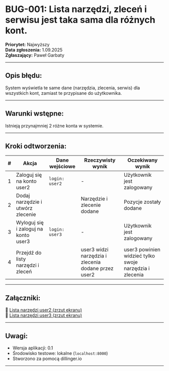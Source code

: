 # BUG-001: Lista narzędzi, zleceń i serwisu jest taka sama dla różnych kont.

**Priorytet:** Najwyższy  
**Data zgłoszenia:** 1.09.2025  
**Zgłaszający:** Paweł Garbaty  

---

## Opis błędu:
System wyświetla te same dane (narzędzia, zlecenia, serwis) dla wszystkich kont, zamiast te przypisane do użytkownika. 

---

## Warunki wstępne:
Istnieją przynajmniej 2 różne konta w systemie.

___


## Kroki odtworzenia:

| #  | Akcja                                                | Dane wejściowe                          | Rzeczywisty wynik                                     | Oczekiwany wynik                                      |
|----|-------------------------------------------------------|------------------------------------------|--------------------------------------------------------|--------------------------------------------------------|
| 1  | Zaloguj się na konto user2                            | `login: user2`                           | -                                                      | Użytkownik jest zalogowany                            |
| 2  | Dodaj narzędzie i utwórz zlecenie                     |                 | Narzędzie i zlecenie dodane                            | Pozycje zostały dodane                                                   |
| 3  | Wyloguj się i zaloguj na konto user3                  | `login: user3`                           | -                                                      | Użytkownik jest zalogowany                            |
| 4  | Przejdź do listy narzędzi i zleceń                    |             | user3 widzi narzędzia i zlecenia dodane przez user2    | user3 powinien widzieć tylko swoje narzędzia i zlecenia|

---
## Załączniki:

📎 [Lista narzędzi user2 (zrzut ekranu)](https://github.com/Pawel566/Virtual_Workshop_Testing_Manual/blob/main/Bugs_Virtual_Workshop/Screenshots/bug_001_user2.png)  
📎 [Lista narzędzi user3 (zrzut ekranu)](https://github.com/Pawel566/Virtual_Workshop_Testing_Manual/blob/main/Bugs_Virtual_Workshop/Screenshots/bug_001_user3.png)


---

## Uwagi:
- Wersja aplikacji: 0.1  
- Środowisko testowe: lokalne (`localhost:8000`)  
- Stworzono za pomocą dillinger.io  

---




